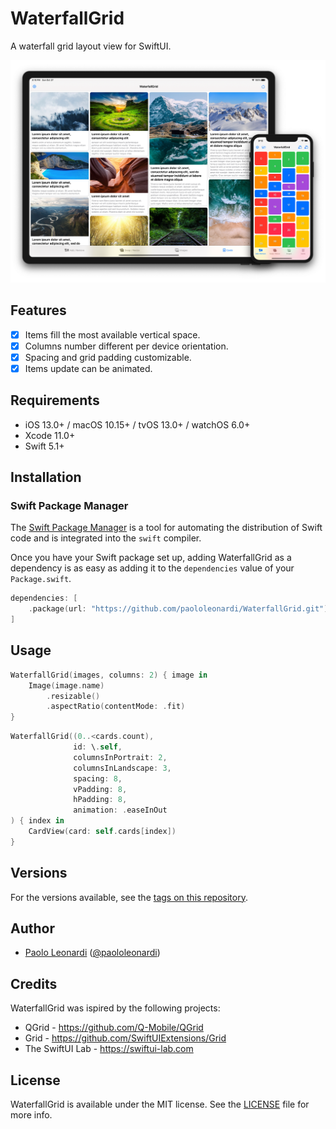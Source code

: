 # WaterfallGrid

A waterfall grid layout view for SwiftUI.

<center>
<img src="Assets/demo1.png"/>
</center>

## Features

- [x] Items fill the most available vertical space.
- [x] Columns number different per device orientation.
- [x] Spacing and grid padding customizable.
- [x] Items update can be animated.

## Requirements

- iOS 13.0+ / macOS 10.15+ / tvOS 13.0+ / watchOS 6.0+
- Xcode 11.0+
- Swift 5.1+

## Installation

### Swift Package Manager

The [Swift Package Manager](https://swift.org/package-manager/) is a tool for automating the distribution of Swift code and is integrated into the `swift` compiler.

Once you have your Swift package set up, adding WaterfallGrid as a dependency is as easy as adding it to the `dependencies` value of your `Package.swift`.

```swift
dependencies: [
    .package(url: "https://github.com/paololeonardi/WaterfallGrid.git"))
]
```

## Usage

```swift
WaterfallGrid(images, columns: 2) { image in
    Image(image.name)
        .resizable()
        .aspectRatio(contentMode: .fit)
}
```

```swift
WaterfallGrid((0..<cards.count),
              id: \.self,
              columnsInPortrait: 2,
              columnsInLandscape: 3,
              spacing: 8,
              vPadding: 8,
              hPadding: 8,
              animation: .easeInOut
) { index in
    CardView(card: self.cards[index])
}
```

## Versions

For the versions available, see the [tags on this repository](https://github.com/paololeonardi/WaterfallGrid/tags). 

## Author
* [Paolo Leonardi](https://github.com/paololeonardi) ([@paololeonardi](https://twitter.com/paololeonardi))

## Credits
WaterfallGrid was ispired by the following projects:

* QGrid - https://github.com/Q-Mobile/QGrid
* Grid - https://github.com/SwiftUIExtensions/Grid
* The SwiftUI Lab - https://swiftui-lab.com

## License

WaterfallGrid is available under the MIT license. See the [LICENSE](LICENSE) file for more info.

